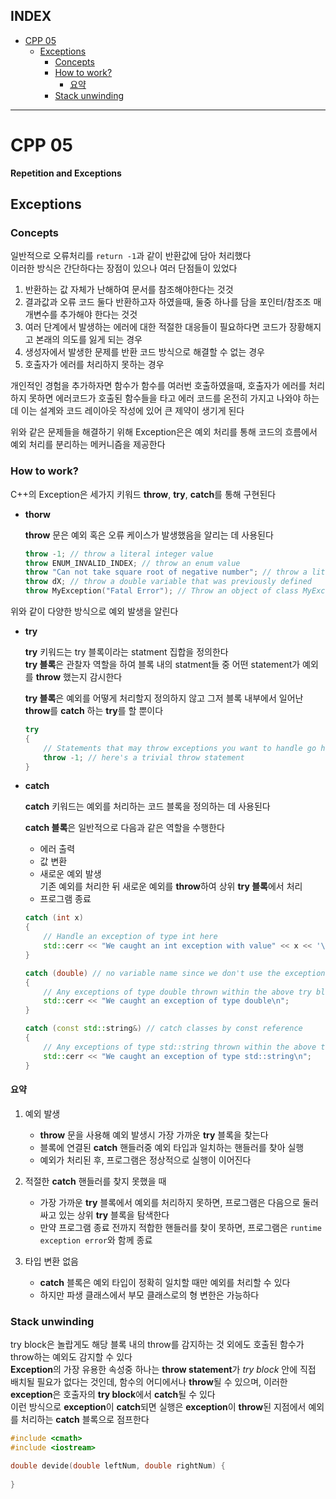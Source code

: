 ## INDEX

- [CPP 05](#cpp-05)
	- [Exceptions](#exceptions)
		- [Concepts](#concepts)
		- [How to work?](#how-to-work)
			- [요약](#요약)
		- [Stack unwinding](#stack-unwinding)

---
# CPP 05

**Repetition and Exceptions**

## Exceptions

### Concepts

일반적으로 오류처리를 `return -1`과 같이 반환값에 담아 처리했다    
이러한 방식은 간단하다는 장점이 있으나 여러 단점들이 있었다   
1. 반환하는 값 자체가 난해하여 문서를 참조해야한다는 것것    
2. 결과값과 오류 코드 둘다 반환하고자 하였을때, 둘중 하나를 담을 포인터/참조조 매개변수를 추가해야 한다는 것것   
3. 여러 단계에서 발생하는 에러에 대한 적절한 대응들이 필요하다면 코드가 장황해지고 본래의 의도를 잃게 되는 경우   
4. 생성자에서 발생한 문제를 반환 코드 방식으로 해결할 수 없는 경우    
5. 호출자가 에러를 처리하지 못하는 경우   

개인적인 경험을 추가하자면 함수가 함수를 여러번 호출하였을때, 호출자가 에러를 처리하지 못하면 에러코드가 호출된 함수들을 타고 에러 코드를 온전히 가지고 나와야 하는데 이는 설계와 코드 레이아웃 작성에 있어 큰 제약이 생기게 된다   

위와 같은 문제들을 해결하기 위해 Exception은은 예외 처리를 통해 코드의 흐름에서 예외 처리를 분리하는 메커니즘을 제공한다   

### How to work?

C++의 Exception은 세가지 키워드 **throw**, **try**, **catch**를 통해 구현된다   

- **thorw**   
	
	**throw** 문은 예외 혹은 오류 케이스가 발생했음을 알리는 데 사용된다   

	```c++
	throw -1; // throw a literal integer value
	throw ENUM_INVALID_INDEX; // throw an enum value
	throw "Can not take square root of negative number"; // throw a literal C-style (const char*) string
	throw dX; // throw a double variable that was previously defined
	throw MyException("Fatal Error"); // Throw an object of class MyException
	```


위와 같이 다양한 방식으로 예외 발생을 알린다   

- **try**   

	**try** 키워드는 try 블록이라는 statment 집합을 정의한다   
	**try 블록**은 관찰자 역할을 하여 블록 내의 statment들 중 어떤 statement가 예외를 **throw** 했는지 감시한다   
	
	**try 블록**은 예외를 어떻게 처리할지 정의하지 않고 그저 블록 내부에서 일어난 **throw**를 **catch** 하는 **try**를 할 뿐이다   

	```c++
	try
	{
		// Statements that may throw exceptions you want to handle go here
		throw -1; // here's a trivial throw statement
	}
	```


- **catch**   

	**catch** 키워드는 예외를 처리하는 코드 블록을 정의하는 데 사용된다   

	**catch 블록**은 일반적으로 다음과 같은 역할을 수행한다   
	- 에러 출력   
	- 값 변환   
	- 새로운 예외 발생   
		기존 예외를 처리한 뒤 새로운 예외를 **throw**하여 상위 **try 블록**에서 처리   
	- 프로그램 종료   

	```c++
	catch (int x)
	{
		// Handle an exception of type int here
		std::cerr << "We caught an int exception with value" << x << '\n';
	}

	catch (double) // no variable name since we don't use the exception itself in the catch block below
    {
        // Any exceptions of type double thrown within the above try block get sent here
        std::cerr << "We caught an exception of type double\n";
    }

	catch (const std::string&) // catch classes by const reference
    {
        // Any exceptions of type std::string thrown within the above try block get sent here
        std::cerr << "We caught an exception of type std::string\n";
    }
	```

#### 요약

1. 예외 발생
	- **throw** 문을 사용해 예외 발생시 가장 가까운 **try** 블록을 찾는다   
	- 블록에 연결된 **catch** 핸들러중 예외 타입과 일치하는 핸들러를 찾아 실행    
	- 예외가 처리된 후, 프로그램은 정상적으로 실행이 이어진다   

2. 적절한 **catch** 핸들러를 찾지 못했을 때    
	- 가장 가까운 **try** 블록에서 예외를 처리하지 못하면, 프로그램은 다음으로 둘러싸고 있는 상위 **try** 블록을 탐색한다   
	- 만약 프로그램 종료 전까지 적합한 핸들러를 찾이 못하면, 프로그램은 `runtime exception error`와 함께 종료   

3. 타입 변환 없음
	- **catch** 블록은 예외 타입이 정확히 일치할 때만 예외를 처리할 수 있다   
	- 하지만 파생 클래스에서 부모 클래스로의 형 변한은 가능하다   


### Stack unwinding

try block은 놀랍게도 해당 블록 내의 throw를 감지하는 것 외에도 호출된 함수가 throw하는 예외도 감지할 수 있다   
**Exception**의 가장 유용한 속성중 하나는 **throw statement**가 *try block* 안에 직접 배치될 필요가 없다는 것인데, 함수의 어디에서나 **throw**될 수 있으며, 이러한 **exception**은 호출자의 **try block**에서 **catch**될 수 있다   
이런 방식으로 **exception**이 **catch**되면 실행은 **exception**이 **throw**된 지점에서 예외를 처리하는 **catch** 블록으로 점프한다    

```c++
#include <cmath>
#include <iostream>

double devide(double leftNum, double rightNum) {
	
}

```






